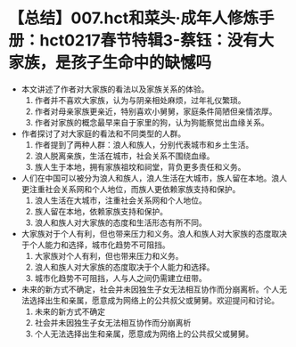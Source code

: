 # 【总结】007.hct和菜头·成年人修炼手册：hct0217春节特辑3-蔡钰：没有大家族，是孩子生命中的缺憾吗

-   本文讲述了作者对大家族的看法以及家族关系的体验。
    1.  作者并不喜欢大家族，认为与阴亲相处麻烦，过年礼仪繁琐。
    2.  作者对母亲家族更亲近，特别喜欢小舅舅，家庭条件简陋但亲情浓厚。
    3.  作者对家族的概念最早来自于家里的狗，认为狗能察觉出血缘关系。
-   作者探讨了对大家庭的看法和不同类型的人群。
    1.  作者提到了两种人群：浪人和族人，分别代表城市和乡土生活。
    2.  浪人脱离亲族，生活在城市，社会关系不围绕血缘。
    3.  族人生于本地，拥有家族祖坟和祠堂，背负更多责任和义务。
-   人们在中国可以被分为浪人和族人，浪人生活在大城市，族人留在本地。浪人更注重社会关系网和个人地位，而族人更依赖家族支持和保护。
    1.  浪人生活在大城市，注重社会关系网和个人地位。
    2.  族人留在本地，依赖家族支持和保护。
    3.  浪人和族人对大家族的态度和生活形态有所不同。
-   大家族对于个人有利，但也带来压力和义务。浪人和族人对大家族的态度取决于个人能力和选择，城市化趋势不可阻挡。
    1.  大家族对个人有利，但也带来压力和义务。
    2.  浪人和族人对大家族的态度取决于个人能力和选择。
    3.  城市化趋势不可阻挡，人与人之间仍需建立纽带。
-   未来的新方式不确定，社会并未因独生子女无法相互协作而分崩离析。个人无法选择出生和亲属，愿意成为网络上的公共叔父或舅舅。欢迎提问和讨论。
    1.  未来的新方式不确定
    2.  社会并未因独生子女无法相互协作而分崩离析
    3.  个人无法选择出生和亲属，愿意成为网络上的公共叔父或舅舅。